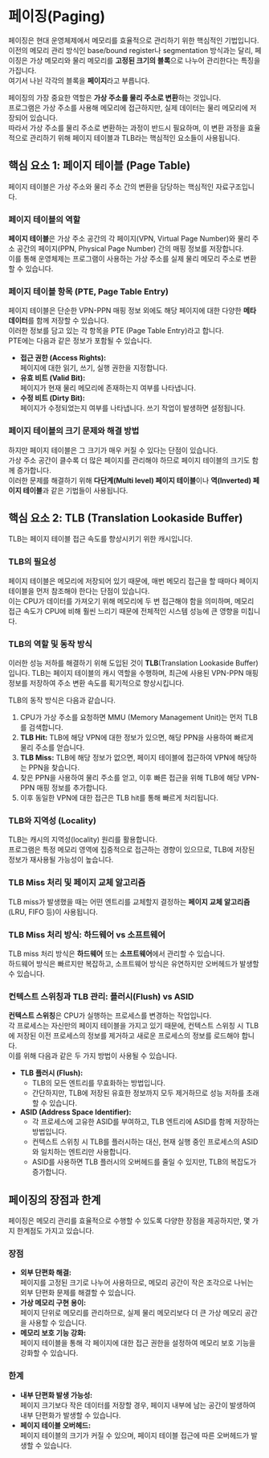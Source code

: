 # 페이징(Paging)

페이징은 현대 운영체제에서 메모리를 효율적으로 관리하기 위한 핵심적인 기법입니다.  
이전의 메모리 관리 방식인 base/bound register나 segmentation 방식과는 달리, 페이징은 가상 메모리와 물리 메모리를 **고정된 크기의 블록**으로 나누어 관리한다는 특징을 가집니다.  
여기서 나뉜 각각의 블록을 **페이지**라고 부릅니다.

페이징의 가장 중요한 역할은 **가상 주소를 물리 주소로 변환**하는 것입니다.  
프로그램은 가상 주소를 사용해 메모리에 접근하지만, 실제 데이터는 물리 메모리에 저장되어 있습니다.  
따라서 가상 주소를 물리 주소로 변환하는 과정이 반드시 필요하며, 이 변환 과정을 효율적으로 관리하기 위해 페이지 테이블과 TLB라는 핵심적인 요소들이 사용됩니다.

## 핵심 요소 1: 페이지 테이블 (Page Table)

페이지 테이블은 가상 주소와 물리 주소 간의 변환을 담당하는 핵심적인 자료구조입니다.

### 페이지 테이블의 역할

**페이지 테이블**은 가상 주소 공간의 각 페이지(VPN, Virtual Page Number)와 물리 주소 공간의 페이지(PPN, Physical Page Number) 간의 매핑 정보를 저장합니다.  
이를 통해 운영체제는 프로그램이 사용하는 가상 주소를 실제 물리 메모리 주소로 변환할 수 있습니다.

### 페이지 테이블 항목 (PTE, Page Table Entry)

페이지 테이블은 단순한 VPN-PPN 매핑 정보 외에도 해당 페이지에 대한 다양한 **메타데이터**를 함께 저장할 수 있습니다.  
이러한 정보를 담고 있는 각 항목을 PTE (Page Table Entry)라고 합니다.  
PTE에는 다음과 같은 정보가 포함될 수 있습니다.

- **접근 권한 (Access Rights):**  
  페이지에 대한 읽기, 쓰기, 실행 권한을 지정합니다.
- **유효 비트 (Valid Bit):**  
  페이지가 현재 물리 메모리에 존재하는지 여부를 나타냅니다.
- **수정 비트 (Dirty Bit):**  
  페이지가 수정되었는지 여부를 나타냅니다. 쓰기 작업이 발생하면 설정됩니다.

### 페이지 테이블의 크기 문제와 해결 방법

하지만 페이지 테이블은 그 크기가 매우 커질 수 있다는 단점이 있습니다.  
가상 주소 공간이 클수록 더 많은 페이지를 관리해야 하므로 페이지 테이블의 크기도 함께 증가합니다.  
이러한 문제를 해결하기 위해 **다단계(Multi level) 페이지 테이블**이나 **역(Inverted) 페이지 테이블**과 같은 기법들이 사용됩니다.

## 핵심 요소 2: TLB (Translation Lookaside Buffer)

TLB는 페이지 테이블 접근 속도를 향상시키기 위한 캐시입니다.

### TLB의 필요성

페이지 테이블은 메모리에 저장되어 있기 때문에, 매번 메모리 접근을 할 때마다 페이지 테이블을 먼저 참조해야 한다는 단점이 있습니다.  
이는 CPU가 데이터를 가져오기 위해 메모리에 두 번 접근해야 함을 의미하며, 메모리 접근 속도가 CPU에 비해 훨씬 느리기 때문에 전체적인 시스템 성능에 큰 영향을 미칩니다.

### TLB의 역할 및 동작 방식

이러한 성능 저하를 해결하기 위해 도입된 것이 **TLB**(Translation Lookaside Buffer)입니다. TLB는 페이지 테이블의 캐시 역할을 수행하며, 최근에 사용된 VPN-PPN 매핑 정보를 저장하여 주소 변환 속도를 획기적으로 향상시킵니다.

TLB의 동작 방식은 다음과 같습니다.

1.  CPU가 가상 주소를 요청하면 MMU (Memory Management Unit)는 먼저 TLB를 검색합니다.
2.  **TLB Hit:** TLB에 해당 VPN에 대한 정보가 있으면, 해당 PPN을 사용하여 빠르게 물리 주소를 얻습니다.
3.  **TLB Miss:** TLB에 해당 정보가 없으면, 페이지 테이블에 접근하여 VPN에 해당하는 PPN을 찾습니다.
4.  찾은 PPN을 사용하여 물리 주소를 얻고, 이후 빠른 접근을 위해 TLB에 해당 VPN-PPN 매핑 정보를 추가합니다.
5.  이후 동일한 VPN에 대한 접근은 TLB hit를 통해 빠르게 처리됩니다.

### TLB와 지역성 (Locality)

TLB는 캐시의 지역성(locality) 원리를 활용합니다.  
프로그램은 특정 메모리 영역에 집중적으로 접근하는 경향이 있으므로, TLB에 저장된 정보가 재사용될 가능성이 높습니다.

### TLB Miss 처리 및 페이지 교체 알고리즘

TLB miss가 발생했을 때는 어떤 엔트리를 교체할지 결정하는 **페이지 교체 알고리즘** (LRU, FIFO 등)이 사용됩니다.

### TLB Miss 처리 방식: 하드웨어 vs 소프트웨어

TLB miss 처리 방식은 **하드웨어** 또는 **소프트웨어**에서 관리할 수 있습니다.  
하드웨어 방식은 빠르지만 복잡하고, 소프트웨어 방식은 유연하지만 오버헤드가 발생할 수 있습니다.

### 컨텍스트 스위칭과 TLB 관리: 플러시(Flush) vs ASID

**컨텍스트 스위칭**은 CPU가 실행하는 프로세스를 변경하는 작업입니다.  
각 프로세스는 자신만의 페이지 테이블을 가지고 있기 때문에, 컨텍스트 스위칭 시 TLB에 저장된 이전 프로세스의 정보를 제거하고 새로운 프로세스의 정보를 로드해야 합니다.  
이를 위해 다음과 같은 두 가지 방법이 사용될 수 있습니다.

- **TLB 플러시 (Flush):**
  - TLB의 모든 엔트리를 무효화하는 방법입니다.
  - 간단하지만, TLB에 저장된 유효한 정보까지 모두 제거하므로 성능 저하를 초래할 수 있습니다.
- **ASID (Address Space Identifier):**
  - 각 프로세스에 고유한 ASID를 부여하고, TLB 엔트리에 ASID를 함께 저장하는 방법입니다.
  - 컨텍스트 스위칭 시 TLB를 플러시하는 대신, 현재 실행 중인 프로세스의 ASID와 일치하는 엔트리만 사용합니다.
  - ASID를 사용하면 TLB 플러시의 오버헤드를 줄일 수 있지만, TLB의 복잡도가 증가합니다.

## 페이징의 장점과 한계

페이징은 메모리 관리를 효율적으로 수행할 수 있도록 다양한 장점을 제공하지만, 몇 가지 한계점도 가지고 있습니다.

### 장점

- **외부 단편화 해결:**  
  페이지를 고정된 크기로 나누어 사용하므로, 메모리 공간이 작은 조각으로 나뉘는 외부 단편화 문제를 해결할 수 있습니다.
- **가상 메모리 구현 용이:**  
  페이지 단위로 메모리를 관리하므로, 실제 물리 메모리보다 더 큰 가상 메모리 공간을 사용할 수 있습니다.
- **메모리 보호 기능 강화:**  
  페이지 테이블을 통해 각 페이지에 대한 접근 권한을 설정하여 메모리 보호 기능을 강화할 수 있습니다.

### 한계

- **내부 단편화 발생 가능성:**  
  페이지 크기보다 작은 데이터를 저장할 경우, 페이지 내부에 남는 공간이 발생하여 내부 단편화가 발생할 수 있습니다.
- **페이지 테이블 오버헤드:**  
  페이지 테이블의 크기가 커질 수 있으며, 페이지 테이블 접근에 따른 오버헤드가 발생할 수 있습니다.
